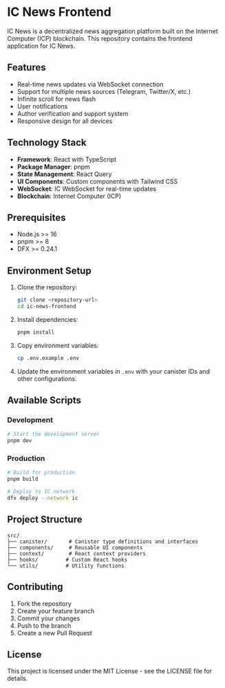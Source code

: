 # IC News Frontend

IC News is a decentralized news aggregation platform built on the Internet Computer (ICP) blockchain. This repository contains the frontend application for IC News.

## Features

- Real-time news updates via WebSocket connection
- Support for multiple news sources (Telegram, Twitter/X, etc.)
- Infinite scroll for news flash
- User notifications
- Author verification and support system
- Responsive design for all devices

## Technology Stack

- **Framework**: React with TypeScript
- **Package Manager**: pnpm
- **State Management**: React Query
- **UI Components**: Custom components with Tailwind CSS
- **WebSocket**: IC WebSocket for real-time updates
- **Blockchain**: Internet Computer (ICP)

## Prerequisites

- Node.js >= 16
- pnpm >= 8
- DFX >= 0.24.1

## Environment Setup

1. Clone the repository:
   ```bash
   git clone <repository-url>
   cd ic-news-frontend
   ```

2. Install dependencies:
   ```bash
   pnpm install
   ```

3. Copy environment variables:
   ```bash
   cp .env.example .env
   ```

4. Update the environment variables in `.env` with your canister IDs and other configurations.

## Available Scripts

### Development

```bash
# Start the development server
pnpm dev
```

### Production

```bash
# Build for production
pnpm build

# Deploy to IC network
dfx deploy --network ic
```

## Project Structure

```
src/
├── canister/       # Canister type definitions and interfaces
├── components/     # Reusable UI components
├── context/        # React context providers
├── hooks/         # Custom React hooks
└── utils/         # Utility functions
```

## Contributing

1. Fork the repository
2. Create your feature branch
3. Commit your changes
4. Push to the branch
5. Create a new Pull Request

## License

This project is licensed under the MIT License - see the LICENSE file for details.

